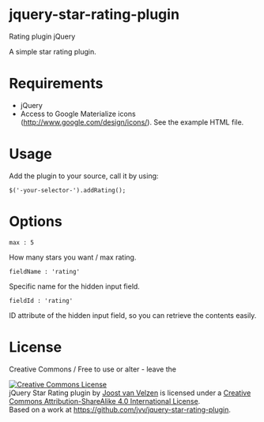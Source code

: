 # jquery-star-rating-plugin
Rating plugin jQuery

A simple star rating plugin.

# Requirements

- jQuery
- Access to Google Materialize icons (http://www.google.com/design/icons/). See the example HTML file.

# Usage

Add the plugin to your source, call it by using:

    $('-your-selector-').addRating();

# Options

    max : 5

How many stars you want / max rating.

    fieldName : 'rating'

Specific name for the hidden input field.

    fieldId : 'rating'

ID attribute of the hidden input field, so you can retrieve the contents easily.

# License

Creative Commons  / Free to use or alter - leave the

<a rel="license" href="http://creativecommons.org/licenses/by-sa/4.0/"><img alt="Creative Commons License" style="border-width:0" src="https://i.creativecommons.org/l/by-sa/4.0/80x15.png" /></a><br /><span xmlns:dct="http://purl.org/dc/terms/" href="http://purl.org/dc/dcmitype/InteractiveResource" property="dct:title" rel="dct:type">jQuery Star Rating plugin</span> by <a xmlns:cc="http://creativecommons.org/ns#" href="http://joostvanvelzen.net/" property="cc:attributionName" rel="cc:attributionURL">Joost van Velzen</a> is licensed under a <a rel="license" href="http://creativecommons.org/licenses/by-sa/4.0/">Creative Commons Attribution-ShareAlike 4.0 International License</a>.<br />Based on a work at <a xmlns:dct="http://purl.org/dc/terms/" href="https://github.com/jvv/jquery-star-rating-plugin" rel="dct:source">https://github.com/jvv/jquery-star-rating-plugin</a>.